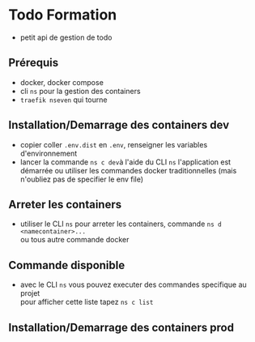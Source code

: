 # Todo Formation  

- petit api de gestion de todo

## Prérequis

- docker, docker compose
- cli `ns` pour la gestion des containers
- `traefik nseven` qui tourne 

## Installation/Demarrage des containers dev

- copier coller `.env.dist` en `.env`, renseigner les variables d'environnement
- lancer la commande `ns c dev`à l'aide du CLI `ns` l'application est démarrée
ou utiliser les commandes docker traditionnelles (mais n'oubliez pas de specifier le env file)

## Arreter les containers

- utiliser le CLI `ns` pour arreter les containers, commande `ns d <namecontainer>...`  
ou tous autre commande docker

## Commande disponible  

- avec le CLI `ns` vous pouvez executer des commandes specifique au projet  
pour afficher cette liste tapez `ns c list`

## Installation/Demarrage des containers prod